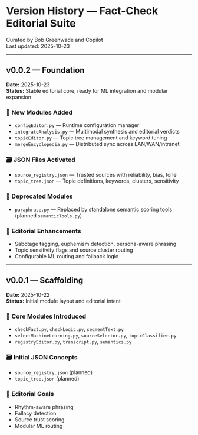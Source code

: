 # Version History — Fact-Check Editorial Suite  
Curated by Bob Greenwade and Copilot  
Last updated: 2025-10-23

---

## v0.0.2 — Foundation  
**Date:** 2025-10-23  
**Status:** Stable editorial core, ready for ML integration and modular expansion

### 🔧 New Modules Added
- `configEditor.py` — Runtime configuration manager
- `integrateAnalysis.py` — Multimodal synthesis and editorial verdicts
- `topicEditor.py` — Topic tree management and keyword tuning
- `mergeEncyclopedia.py` — Distributed sync across LAN/WAN/intranet

### 🗃️ JSON Files Activated
- `source_registry.json` — Trusted sources with reliability, bias, tone
- `topic_tree.json` — Topic definitions, keywords, clusters, sensitivity

### 🧹 Deprecated Modules
- `paraphrase.py` — Replaced by standalone semantic scoring tools (planned `semanticTools.py`)

### 🧠 Editorial Enhancements
- Sabotage tagging, euphemism detection, persona-aware phrasing
- Topic sensitivity flags and source cluster routing
- Configurable ML routing and fallback logic

---

## v0.0.1 — Scaffolding  
**Date:** 2025-10-22  
**Status:** Initial module layout and editorial intent

### 🔧 Core Modules Introduced
- `checkFact.py`, `checkLogic.py`, `segmentText.py`
- `selectMachineLearning.py`, `sourceSelector.py`, `topicClassifier.py`
- `registryEditor.py`, `transcript.py`, `semantics.py`

### 🗃️ Initial JSON Concepts
- `source_registry.json` (planned)
- `topic_tree.json` (planned)

### 🧠 Editorial Goals
- Rhythm-aware phrasing
- Fallacy detection
- Source trust scoring
- Modular ML routing
